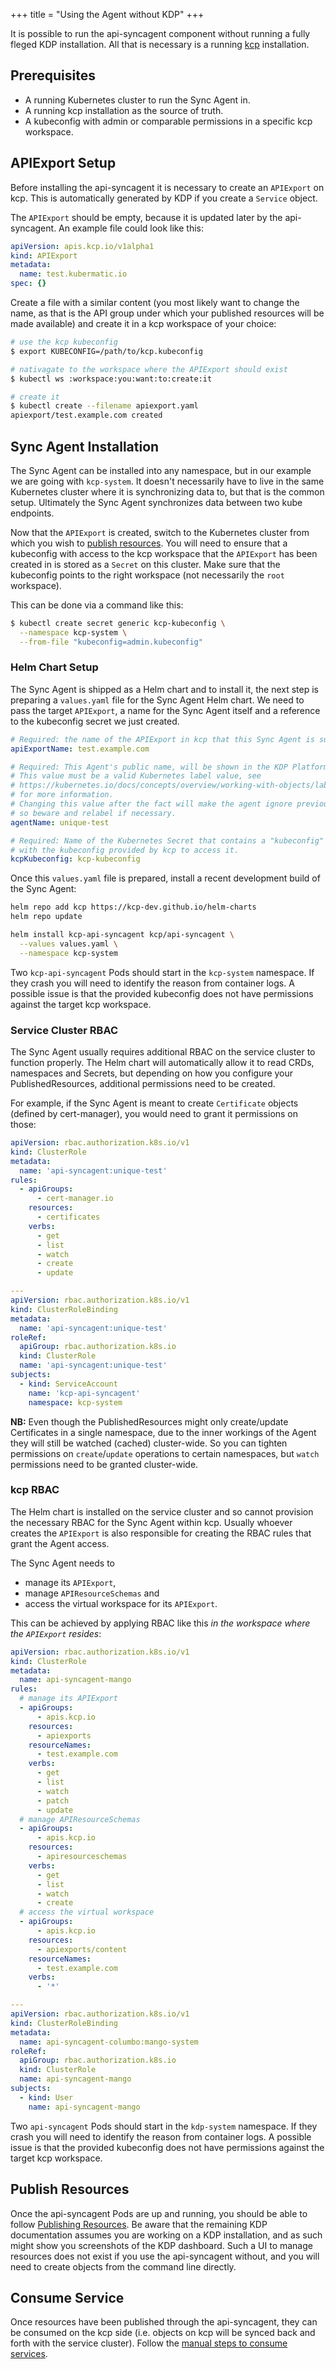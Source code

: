 +++
title = "Using the Agent without KDP"
+++

It is possible to run the api-syncagent component without running a fully fleged KDP installation.
All that is necessary is a running [kcp](https://kcp.io) installation.

## Prerequisites

- A running Kubernetes cluster to run the Sync Agent in.
- A running kcp installation as the source of truth.
- A kubeconfig with admin or comparable permissions in a specific kcp workspace.

## APIExport Setup

Before installing the api-syncagent it is necessary to create an `APIExport` on kcp. This is
automatically generated by KDP if you create a `Service` object.

The `APIExport` should be empty, because it is updated later by the api-syncagent. An example file
could look like this:

```yaml
apiVersion: apis.kcp.io/v1alpha1
kind: APIExport
metadata:
  name: test.kubermatic.io
spec: {}
```

Create a file with a similar content (you most likely want to change the name, as that is the API
group under which your published resources will be made available) and create it in a kcp workspace
of your choice:

```sh
# use the kcp kubeconfig
$ export KUBECONFIG=/path/to/kcp.kubeconfig

# nativagate to the workspace where the APIExport should exist
$ kubectl ws :workspace:you:want:to:create:it

# create it
$ kubectl create --filename apiexport.yaml
apiexport/test.example.com created
```

## Sync Agent Installation

The Sync Agent can be installed into any namespace, but in our example we are going with `kcp-system`.
It doesn't necessarily have to live in the same Kubernetes cluster where it is synchronizing data
to, but that is the common setup. Ultimately the Sync Agent synchronizes data between two kube
endpoints.

Now that the `APIExport` is created, switch to the Kubernetes cluster from which you wish to
[publish resources](publish-resources.md). You will need to ensure that a kubeconfig with access to
the kcp workspace that the `APIExport` has been created in is stored as a `Secret` on this cluster.
Make sure that the kubeconfig points to the right workspace (not necessarily the `root` workspace).

This can be done via a command like this:

```sh
$ kubectl create secret generic kcp-kubeconfig \
  --namespace kcp-system \
  --from-file "kubeconfig=admin.kubeconfig"
```

### Helm Chart Setup

The Sync Agent is shipped as a Helm chart and to install it, the next step is preparing a `values.yaml`
file for the Sync Agent Helm chart. We need to pass the target `APIExport`, a name for the Sync Agent
itself and a reference to the kubeconfig secret we just created.

```yaml
# Required: the name of the APIExport in kcp that this Sync Agent is supposed to serve.
apiExportName: test.example.com

# Required: This Agent's public name, will be shown in the KDP Platform and used to signal ownership over locally synced objects.
# This value must be a valid Kubernetes label value, see
# https://kubernetes.io/docs/concepts/overview/working-with-objects/labels/#syntax-and-character-set
# for more information.
# Changing this value after the fact will make the agent ignore previously created objects,
# so beware and relabel if necessary.
agentName: unique-test

# Required: Name of the Kubernetes Secret that contains a "kubeconfig" key,
# with the kubeconfig provided by kcp to access it.
kcpKubeconfig: kcp-kubeconfig
```

Once this `values.yaml` file is prepared, install a recent development build of the Sync Agent:

```sh
helm repo add kcp https://kcp-dev.github.io/helm-charts
helm repo update

helm install kcp-api-syncagent kcp/api-syncagent \
  --values values.yaml \
  --namespace kcp-system
```

Two `kcp-api-syncagent` Pods should start in the `kcp-system` namespace. If they crash you will need to
identify the reason from container logs. A possible issue is that the provided kubeconfig does not
have permissions against the target kcp workspace.

### Service Cluster RBAC

The Sync Agent usually requires additional RBAC on the service cluster to function properly. The
Helm chart will automatically allow it to read CRDs, namespaces and Secrets, but depending on how
you configure your PublishedResources, additional permissions need to be created.

For example, if the Sync Agent is meant to create `Certificate` objects (defined by cert-manager),
you would need to grant it permissions on those:

```yaml
apiVersion: rbac.authorization.k8s.io/v1
kind: ClusterRole
metadata:
  name: 'api-syncagent:unique-test'
rules:
  - apiGroups:
      - cert-manager.io
    resources:
      - certificates
    verbs:
      - get
      - list
      - watch
      - create
      - update

---
apiVersion: rbac.authorization.k8s.io/v1
kind: ClusterRoleBinding
metadata:
  name: 'api-syncagent:unique-test'
roleRef:
  apiGroup: rbac.authorization.k8s.io
  kind: ClusterRole
  name: 'api-syncagent:unique-test'
subjects:
  - kind: ServiceAccount
    name: 'kcp-api-syncagent'
    namespace: kcp-system
```

**NB:** Even though the PublishedResources might only create/update Certificates in a single namespace,
due to the inner workings of the Agent they will still be watched (cached) cluster-wide. So you can
tighten permissions on `create`/`update` operations to certain namespaces, but `watch` permissions
need to be granted cluster-wide.

### kcp RBAC

The Helm chart is installed on the service cluster and so cannot provision the necessary RBAC for
the Sync Agent within kcp. Usually whoever creates the `APIExport` is also responsible for creating
the RBAC rules that grant the Agent access.

The Sync Agent needs to

* manage its `APIExport`,
* manage `APIResourceSchemas` and
* access the virtual workspace for its `APIExport`.

This can be achieved by applying RBAC like this _in the workspace where the `APIExport` resides_:

```yaml
apiVersion: rbac.authorization.k8s.io/v1
kind: ClusterRole
metadata:
  name: api-syncagent-mango
rules:
  # manage its APIExport
  - apiGroups:
      - apis.kcp.io
    resources:
      - apiexports
    resourceNames:
      - test.example.com
    verbs:
      - get
      - list
      - watch
      - patch
      - update
  # manage APIResourceSchemas
  - apiGroups:
      - apis.kcp.io
    resources:
      - apiresourceschemas
    verbs:
      - get
      - list
      - watch
      - create
  # access the virtual workspace
  - apiGroups:
      - apis.kcp.io
    resources:
      - apiexports/content
    resourceNames:
      - test.example.com
    verbs:
      - '*'

---
apiVersion: rbac.authorization.k8s.io/v1
kind: ClusterRoleBinding
metadata:
  name: api-syncagent-columbo:mango-system
roleRef:
  apiGroup: rbac.authorization.k8s.io
  kind: ClusterRole
  name: api-syncagent-mango
subjects:
  - kind: User
    name: api-syncagent-mango
```

Two `api-syncagent` Pods should start in the `kdp-system` namespace. If they crash you will need to
identify the reason from container logs. A possible issue is that the provided kubeconfig does not
have permissions against the target kcp workspace.

## Publish Resources

Once the api-syncagent Pods are up and running, you should be able to follow
[Publishing Resources](../../service-providers/publish-resources/). Be aware that the remaining KDP
documentation assumes you are working on a KDP installation, and as such might show you screenshots
of the KDP dashboard. Such a UI to manage resources does not exist if you use the api-syncagent
without, and you will need to create objects from the command line directly.

## Consume Service

Once resources have been published through the api-syncagent, they can be consumed on the kcp side
(i.e. objects on kcp will be synced back and forth with the service cluster). Follow the
[manual steps to consume services](../../platform-users/consuming-services/#manual).

[kind]: https://github.com/kubernetes-sigs/kind
[kcp]: https://kcp.io
